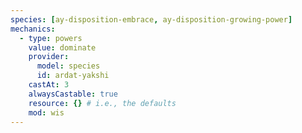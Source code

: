 ```yaml
---
species: [ay-disposition-embrace, ay-disposition-growing-power]
mechanics:
  - type: powers
    value: dominate
    provider:
      model: species
      id: ardat-yakshi
    castAt: 3
    alwaysCastable: true
    resource: {} # i.e., the defaults
    mod: wis
---
```


